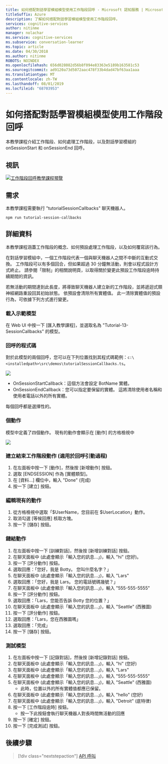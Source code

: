 ```yaml
---
title: 如何搭配對話學習模組模型使用工作階段回呼 - Microsoft 認知服務 | Microsoft Docs
titleSuffix: Azure
description: 了解如何搭配對話學習模組模型使用工作階段回呼。
services: cognitive-services
author: nitinme
manager: nolachar
ms.service: cognitive-services
ms.subservice: conversation-learner
ms.topic: article
ms.date: 04/30/2018
ms.author: nitinme
ROBOTS: NOINDEX
ms.openlocfilehash: 656d028082d56b8f094e83363e5189b163581c53
ms.sourcegitcommit: ad9120a73d5072aac478f33b4dad47bf63aa1aaa
ms.translationtype: MT
ms.contentlocale: zh-TW
ms.lasthandoff: 08/01/2019
ms.locfileid: "68703953"
---
```

# <a name="how-to-use-session-callbacks-with-a-conversation-learner-model"></a>如何搭配對話學習模組模型使用工作階段回呼

本教學課程介紹工作階段、如何處理工作階段，以及對話學習模組的 onSessionStart 和 onSessionEnd 回呼。

## <a name="video"></a>視訊

[![工作階段回呼教學課程預覽](https://aka.ms/cl_Tutorial_v3_SessionCallbacks_Preview)](https://aka.ms/cl_Tutorial_v3_SessionCallbacks)

## <a name="requirements"></a>需求
本教學課程需要執行 "tutorialSessionCallbacks" 聊天機器人。

    npm run tutorial-session-callbacks

## <a name="details"></a>詳細資料
本教學課程涵蓋工作階段的概念、如何預設處理工作階段，以及如何覆寫該行為。

在對話學習模組中，一個工作階段代表一個與聊天機器人之間不中斷的互動式交換。 工作階段可以有多個回合，但如果超過 30 分鐘無活動，則會以程式設計方式終止。  請參閱「限制」的相關說明頁，以取得關於變更此預設工作階段逾時持續期間的資訊。

若無活動的期間達到此長度，將導致聊天機器人建立新的工作階段，並將遞迴式類神經網路重設回其初始狀態。 依預設會清除所有實體值。 此一清除實體值的預設行為，可依據下列方式進行變更。

### <a name="load-the-demo-model"></a>載入示範模型

在 Web UI 中按一下 [匯入教學課程]，並選取名為 "Tutorial-13-SessionCallbacks" 的模型。

### <a name="code-for-the-callbacks"></a>回呼的程式碼

對於此模型的兩個回呼，您可以在下列位置找到其程式碼範例：`c:\<installedpath>\src\demos\tutorialSessionCallbacks.ts`。

![](../media/tutorial11_code.PNG)

- OnSessionStartCallback：這個方法會設定 BotName 實體。
- OnSessionEndCallback：您可以指定要保留的實體。 這將清除使用者名稱和使用者電話以外的所有實體。

每個回呼都是選擇性的。

### <a name="actions"></a>個動作

模型中定義了四個動作。 現有的動作會顯示在 [動作] 的方格檢視中

![](../media/tutorial11_actions.PNG)

### <a name="creating-an-end-session-action-for-callback-invocation"></a>建立結束工作階段動作 (適用於回呼引動過程)

1. 在左面板中按一下 [動作]，然後按 [新增動作] 按鈕。
2. 選取 [ENDSESSION] 作為 [實體類型]。
3. 在 [資料...] 欄位中，輸入 "Done" (完成)
4. 按一下 [建立] 按鈕。

### <a name="edit-an-existing-action"></a>編輯現有的動作

1. 從方格檢視中選取「$UserName，您目前在 $UserLocation」動作。
2. 取消勾選 [等候回應] 核取方塊。
3. 按一下 [儲存] 按鈕。

### <a name="chaining-actions"></a>鏈結動作

1. 在左面板中按一下 [訓練對話]，然後按 [新增訓練對話] 按鈕。
2. 在聊天面板中 (此處會顯示「輸入您的訊息...」)，輸入 "hi" (您好)。
3. 按一下 [評分動作] 按鈕。
4. 選取回應：「您好，我是 Botty。 您叫什麼名字？」
5. 在聊天面板中 (此處會顯示「輸入您的訊息...」)，輸入 "Lars"
6. 選取回應：「您好，我是 Lars。 您的電話號碼幾號？」
7. 在聊天面板中 (此處會顯示「輸入您的訊息...」)，輸入 "555-555-5555"
8. 按一下 [評分動作] 按鈕。
9. 選取回應：「Lars，您能否告訴 Botty 您的位置？」
10. 在聊天面板中 (此處會顯示「輸入您的訊息...」)，輸入 "Seattle" (西雅圖)
11. 按一下 [評分動作] 按鈕。
12. 選取回應：「Lars，您在西雅圖嗎」
13. 選取回應：「完成」
14. 按一下 [儲存] 按鈕。

### <a name="testing-the-model"></a>測試模型

1. 在左面板中按一下 [記錄對話]，然後按 [新增記錄對話] 按鈕。
2. 在聊天面板中 (此處會顯示「輸入您的訊息...」)，輸入 "hi" (您好)
3. 在聊天面板中 (此處會顯示「輸入您的訊息...」)，輸入 "Lars"
4. 在聊天面板中 (此處會顯示「輸入您的訊息...」)，輸入 "555-555-5555"
5. 在聊天面板中 (此處會顯示「輸入您的訊息...」)，輸入 "Seattle" (西雅圖)
    - 此時，位置以外的所有實體值都應已保留。
6. 在聊天面板中 (此處會顯示「輸入您的訊息...」)，輸入 "hello" (您好)
7. 在聊天面板中 (此處會顯示「輸入您的訊息...」)，輸入 "Detroit" (底特律)
8. 按一下 [工作階段逾時] 按鈕。
    - 按一下此按鈕會執行聊天機器人對長時間無活動的回應
9. 按一下 [確定] 按鈕。
10. 按一下 [完成測試] 按鈕。

## <a name="next-steps"></a>後續步驟

> [!div class="nextstepaction"]
> [API 呼叫](./14-api-calls.md)
